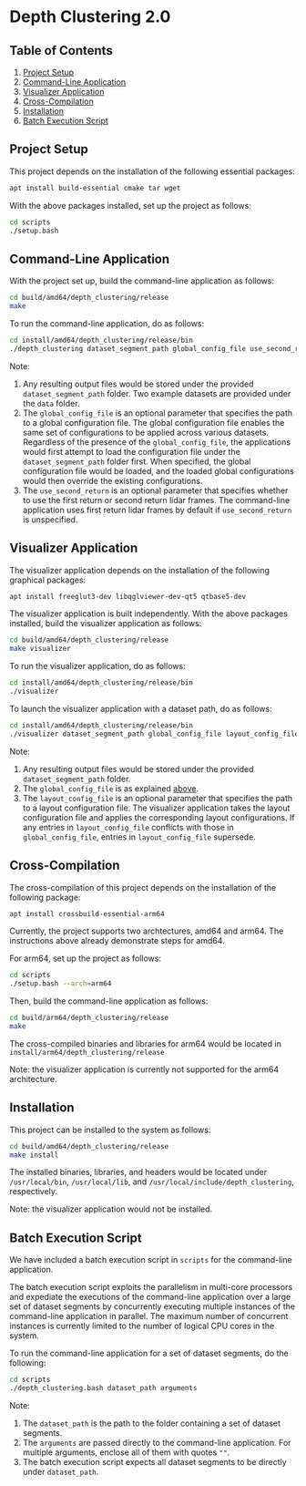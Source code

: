 # Depth Clustering 2.0

## Table of Contents

1. [Project Setup](#project-setup)
2. [Command-Line Application](#command-line-application)
3. [Visualizer Application](#visualizer-application)
4. [Cross-Compilation](#cross-compilation)
5. [Installation](#installation)
6. [Batch Execution Script](#batch-execution-script)

## Project Setup

This project depends on the installation of the following essential packages:

```bash
apt install build-essential cmake tar wget
```

With the above packages installed, set up the project as follows:

```bash
cd scripts
./setup.bash
```

## Command-Line Application

With the project set up, build the command-line application as follows:

```bash
cd build/amd64/depth_clustering/release
make
```

To run the command-line application, do as follows:

```bash
cd install/amd64/depth_clustering/release/bin
./depth_clustering dataset_segment_path global_config_file use_second_return
```

Note:
1. Any resulting output files would be stored under the provided `dataset_segment_path` folder. Two example datasets are provided under the `data` folder.
2. The `global_config_file` is an optional parameter that specifies the path to a global configuration file. The global configuration file enables the same set of configurations to be applied across various datasets. Regardless of the presence of the `global_config_file`, the applications would first attempt to load the configuration file under the `dataset_segment_path` folder first. When specified, the global configuration file would be loaded, and the loaded global configurations would then override the existing configurations.
3. The `use_second_return` is an optional parameter that specifies whether to use the first return or second return lidar frames. The command-line application uses first return lidar frames by default if `use_second_return` is unspecified.

## Visualizer Application

The visualizer application depends on the installation of the following graphical packages:

```bash
apt install freeglut3-dev libqglviewer-dev-qt5 qtbase5-dev
```

The visualizer application is built independently. With the above packages installed, build the visualizer application as follows:

```bash
cd build/amd64/depth_clustering/release
make visualizer
```

To run the visualizer application, do as follows:

```bash
cd install/amd64/depth_clustering/release/bin
./visualizer
```

To launch the visualizer application with a dataset path, do as follows:

```bash
cd install/amd64/depth_clustering/release/bin
./visualizer dataset_segment_path global_config_file layout_config_file
```

Note:
1. Any resulting output files would be stored under the provided `dataset_segment_path` folder.
2. The `global_config_file` is as explained [above](#command-line-application).
3. The `layout_config_file` is an optional parameter that specifies the path to a layout configuration file. The visualizer application takes the layout configuration file and applies the corresponding layout configurations. If any entries in `layout_config_file` conflicts with those in `global_config_file`, entries in `layout_config_file` supersede.

## Cross-Compilation

The cross-compilation of this project depends on the installation of the following package:

```bash
apt install crossbuild-essential-arm64
```

Currently, the project supports two archtectures, amd64 and arm64. The instructions above already demonstrate steps for amd64.

For arm64, set up the project as follows:

```bash
cd scripts
./setup.bash --arch=arm64
```

Then, build the command-line application as follows:

```bash
cd build/arm64/depth_clustering/release
make
```

The cross-compiled binaries and libraries for arm64 would be located in `install/arm64/depth_clustering/release`

Note: the visualizer application is currently not supported for the arm64 architecture.

## Installation

This project can be installed to the system as follows:

```bash
cd build/amd64/depth_clustering/release
make install
```

The installed binaries, libraries, and headers would be located under `/usr/local/bin`, `/usr/local/lib`, and `/usr/local/include/depth_clustering`, respectively.

Note: the visualizer application would not be installed.

## Batch Execution Script

We have included a batch execution script in `scripts` for the command-line application.

The batch execution script exploits the parallelism in multi-core processors and expediate the executions of the command-line application over a large set of dataset segments by concurrently executing multiple instances of the command-line application in parallel. The maximum number of concurrent instances is currently limited to the number of logical CPU cores in the system.

To run the command-line application for a set of dataset segments, do the following:

```bash
cd scripts
./depth_clustering.bash dataset_path arguments
```

Note:
1. The `dataset_path` is the path to the folder containing a set of dataset segments.
2. The `arguments` are passed directly to the command-line application. For multiple arguments, enclose all of them with quotes `""`.
3. The batch execution script expects all dataset segments to be directly under `dataset_path`.